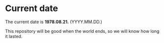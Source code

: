 # Current date

The current date is **1978.08.21.** (YYYY.MM.DD.)

This repository will be good when the world ends, so we will know how long it lasted.